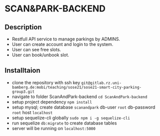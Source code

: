 # SCAN&PARK-BACKEND
## Description
- Restfull API service to manage parkings by ADMINS.
- User can create account and login to the system.
- User can see free slots.
- User can book/unbook slot.

## Installtaion
- clone the repository with ssh key `git@gitlab.rz.uni-bamberg.de:mobi/teaching/sose21/sose21-smart-city-parking-group3.git`
- navigate to folder ScanAndPark-backend `cd ScanAndPark-backend`
- setup project dependency `npm install`
- setup mysql; create database `scanandpark` db-user `root` db-password `root` host `localhost`
- setup sequelize-cli globally `sudo npm i -g sequelize-cli`
- run sequelize `db:migrate` to create database tables
- server will be running on `localhost:5000`   
